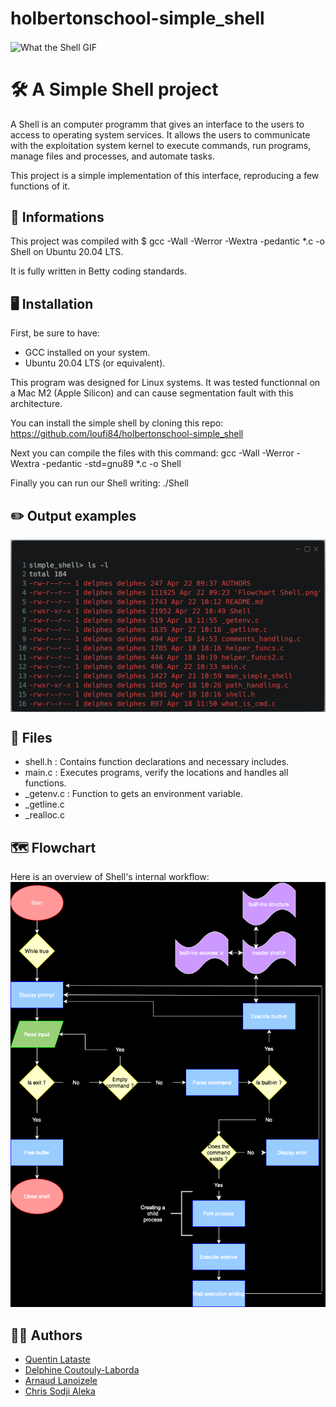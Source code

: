 # holbertonschool-simple_shell
<img align="center" alt="What the Shell GIF" width="1000" src="https://media2.giphy.com/media/v1.Y2lkPTc5MGI3NjExNG5wNHRhc3ZvandqbzdoaWpmYzRndGQwcW4zZWw5YndjOXlpb3E1ZSZlcD12MV9pbnRlcm5hbF9naWZfYnlfaWQmY3Q9Zw/jlcqOX60nkPvzAfkZM/giphy.gif">
 
 
# 🛠️ A Simple Shell project

A Shell is an computer programm that gives an interface to the users to access to operating system services.
It allows the users to communicate with the exploitation system kernel to execute commands, run programs, manage files and processes, and automate tasks.

This project is a simple implementation of this interface, reproducing a few functions of it.

## 📖 Informations

This project was compiled with $ gcc -Wall -Werror -Wextra -pedantic *.c -o Shell on Ubuntu 20.04 LTS.

It is fully written in Betty coding standards.


## 🖥️ Installation

First, be sure to have:
 - GCC installed on your system.
 - Ubuntu 20.04 LTS (or equivalent).

This program was designed for Linux systems. It was tested functionnal on a Mac M2 (Apple Silicon) and can cause segmentation fault with this architecture.

You can install the simple shell by cloning this repo:
https://github.com/loufi84/holbertonschool-simple_shell

Next you can compile the files with this command:
gcc -Wall -Werror -Wextra -pedantic -std=gnu89 *.c -o Shell

Finally you can run our Shell writing:
./Shell

## ✏️ Output examples

<img align="center" alt="Examples" width="800" src="image.png">

## 📂 Files

 - shell.h : Contains function declarations and necessary includes.
 - main.c : Executes programs, verify the locations and handles all functions.
 - _getenv.c : Function to gets an environment variable.
 - _getline.c
 - _realloc.c

## 🗺️ Flowchart

Here is an overview of Shell's internal workflow:
![Flowchart](https://github.com/loufi84/holbertonschool-simple_shell/blob/features-delphes/Flowchart%20Shell.png)


## 🧑‍💻 Authors

- [Quentin Lataste](https://github.com/loufi84)
- [Delphine Coutouly-Laborda](https://github.com/Delphes1980)
- [Arnaud Lanoizele](https://github.com/arnaudlanoizele)
- [Chris Sodji Aleka](https://github.com/speedy-collab)

